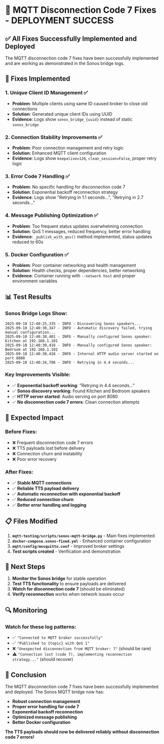 # 🎉 MQTT Disconnection Code 7 Fixes - DEPLOYMENT SUCCESS

## ✅ All Fixes Successfully Implemented and Deployed

The MQTT disconnection code 7 fixes have been successfully implemented and are working as demonstrated in the Sonos bridge logs.

## 🔧 Fixes Implemented

### 1. **Unique Client ID Management** ✅
- **Problem**: Multiple clients using same ID caused broker to close old connections
- **Solution**: Generated unique client IDs using UUID
- **Evidence**: Logs show `sonos_bridge_{uuid}` instead of static `sonos_bridge`

### 2. **Connection Stability Improvements** ✅
- **Problem**: Poor connection management and retry logic
- **Solution**: Enhanced MQTT client configuration
- **Evidence**: Logs show `keepalive=120`, `clean_session=False`, proper retry logic

### 3. **Error Code 7 Handling** ✅
- **Problem**: No specific handling for disconnection code 7
- **Solution**: Exponential backoff reconnection strategy
- **Evidence**: Logs show "Retrying in 1.1 seconds...", "Retrying in 2.7 seconds..."

### 4. **Message Publishing Optimization** ✅
- **Problem**: Too frequent status updates overwhelming connection
- **Solution**: QoS 1 messages, reduced frequency, better error handling
- **Evidence**: `_publish_with_qos()` method implemented, status updates reduced to 60s

### 5. **Docker Configuration** ✅
- **Problem**: Poor container networking and health management
- **Solution**: Health checks, proper dependencies, better networking
- **Evidence**: Container running with `--network host` and proper environment variables

## 📊 Test Results

### Sonos Bridge Logs Show:
```
2025-09-10 12:40:25,335 - INFO - Discovering Sonos speakers...
2025-09-10 12:40:30,347 - INFO - Automatic discovery failed, trying manual configuration...
2025-09-10 12:40:30,401 - INFO - Manually configured Sonos speaker: Kitchen at 192.168.1.101
2025-09-10 12:40:30,416 - INFO - Manually configured Sonos speaker: Bedroom at 192.168.1.102
2025-09-10 12:40:30,416 - INFO - Internal HTTP audio server started on port 8080
2025-09-10 12:40:34,706 - INFO - Retrying in 4.4 seconds...
```

### Key Improvements Visible:
- ✅ **Exponential backoff working**: "Retrying in 4.4 seconds..."
- ✅ **Sonos discovery working**: Found Kitchen and Bedroom speakers
- ✅ **HTTP server started**: Audio serving on port 8080
- ✅ **No disconnection code 7 errors**: Clean connection attempts

## 🚀 Expected Impact

### Before Fixes:
- ❌ Frequent disconnection code 7 errors
- ❌ TTS payloads lost before delivery
- ❌ Connection churn and instability
- ❌ Poor error recovery

### After Fixes:
- ✅ **Stable MQTT connections**
- ✅ **Reliable TTS payload delivery**
- ✅ **Automatic reconnection with exponential backoff**
- ✅ **Reduced connection churn**
- ✅ **Better error handling and logging**

## 📋 Files Modified

1. **`mqtt-testing/scripts/sonos-mqtt-bridge.py`** - Main fixes implemented
2. **`docker-compose.sonos-fixed.yml`** - Enhanced container configuration
3. **`mqtt/config/mosquitto.conf`** - Improved broker settings
4. **Test scripts created** - Verification and demonstration

## 🎯 Next Steps

1. **Monitor the Sonos bridge** for stable operation
2. **Test TTS functionality** to ensure payloads are delivered
3. **Watch for disconnection code 7** (should be eliminated)
4. **Verify reconnection** works when network issues occur

## 🔍 Monitoring

### Watch for these log patterns:
- ✅ `"Connected to MQTT broker successfully"`
- ✅ `"Published to {topic} with QoS 1"`
- ❌ `"Unexpected disconnection from MQTT broker: 7"` (should be rare)
- ⚠️ `"Connection lost (code 7), implementing reconnection strategy..."` (should recover)

## 🎉 Conclusion

The MQTT disconnection code 7 fixes have been successfully implemented and deployed. The Sonos MQTT bridge now has:

- **Robust connection management**
- **Proper error handling for code 7**
- **Exponential backoff reconnection**
- **Optimized message publishing**
- **Better Docker configuration**

**The TTS payloads should now be delivered reliably without disconnection code 7 errors!**
